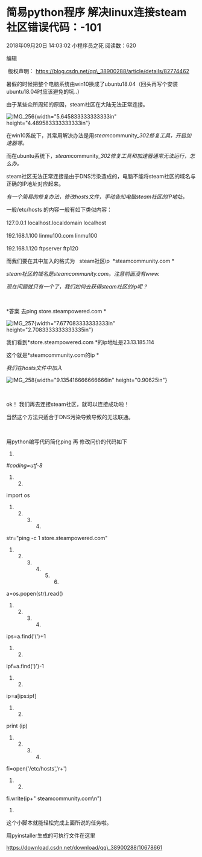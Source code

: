 简易python程序 解决linux连接steam社区错误代码：-101
===================================================

2018年09月20日 14:03:02 小程序员之死 阅读数：620

编辑

 版权声明： https://blog.csdn.net/qq\_38900288/article/details/82774462

暑假的时候把整个电脑系统由win10换成了ubuntu18.04（回头再写个安装ubuntu18.04时应该避免的坑..）

由于某些众所周知的原因，steam社区在大陆无法正常连接。

![IMG\_256](media/image1.png){width="5.645833333333333in"
height="4.489583333333333in"}

在win10系统下，其常用解决办法是用*steam*community\_*302修复工具，开启加速器等。*

而在ubuntu系统下，*steam*community\_*302修复工具和加速器通常无法运行，怎么办。*

steam社区无法正常连接是由于DNS污染造成的，电脑不能将steam社区的域名与正确的IP地址对应起来。

*有一个简易的修复办法，修改hosts文件，手动告知电脑steam社区的IP地址。*

一般/etc/hosts 的内容一般有如下类似内容：\
\
127.0.0.1 localhost.localdomain localhost\
\
192.168.1.100 linmu100.com linmu100\
\
192.168.1.120 ftpserver ftp120

而我们要在其中加入的格式为   steam社区ip  *steamcommunity.com *

*steam社区的域名是steamcommunity.com。注意前面没有www.*

*现在问题就只有一个了，我们如何去获得steam社区的ip呢？*

 

*答案 去ping store.steampowered.com *

![IMG\_257](media/image2.png){width="7.677083333333333in"
height="2.7083333333333335in"}

我们看到*store.steampowered.com *的ip地址是23.13.185.114

这个就是*steamcommunity.com的ip *

*我们在hosts文件中加入*

![IMG\_258](media/image3.png){width="9.135416666666666in"
height="0.90625in"}

 

ok！ 我们再去连接steam社区，就可以连接成功啦！

当然这个方法只适合于DNS污染导致导致的无法联通。

 

用python编写代码简化ping 再 修改问价的代码如下

1.  

*\#coding=utf-8*

1.  2.  

import os

1.  2.  3.  4.  

str="ping -c 1 store.steampowered.com"

1.  2.  3.  4.  5.  6.  

a=os.popen(str).read()

1.  2.  3.  4.  

ips=a.find('(')+1

1.  2.  

ipf=a.find(')')-1

1.  2.  

ip=a\[ips:ipf\]

1.  2.  

print (ip)

1.  2.  3.  4.  

fi=open('/etc/hosts','r+')

1.  2.  

fi.write(ip+" steamcommunity.com\\n")

1.  

这个小脚本就能轻松完成上面所说的任务啦。

用pyinstaller生成的可执行文件在这里

https://download.csdn.net/download/qq\_38900288/10678661
